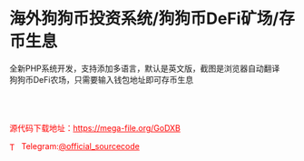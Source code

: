# 海外狗狗币投资系统/狗狗币DeFi矿场/存币生息

全新PHP系统开发，支持添加多语言，默认是英文版，截图是浏览器自动翻译<br>狗狗币DeFi农场，只需要输入钱包地址即可存币生息<br><br><br><br>


<p style="color: red;">源代码下载地址：<a href="https://mega-file.org/GoDXB" style="color: red;">https://mega-file.org/GoDXB</a></p><p style="color: red;"><img src="https://cdn-icons-png.flaticon.com/512/2111/2111646.png" alt="Telegram Icon" style="width: 16px; vertical-align: middle; margin-right: 5px;">Telegram:<a href="https://t.me/official_sourcecode" style="color: red;">@official_sourcecode</a></p>